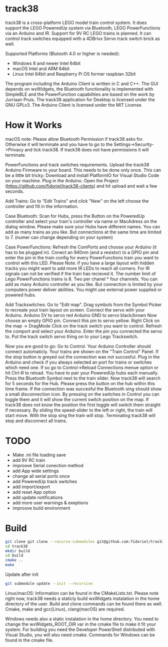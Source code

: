 # track38

track38 is a cross-platform LEGO model train control system. It does support the LEGO PoweredUp system via Bluetooth, LEGO PowerFunctions via an Arduino and IR. Support for 9V RC LEGO trains is planned. It can control track switches equipped with a 4DBrixx Servo track switch brick as well.

Supported Platforms (Blutooth 4.0 or higher is needed):
 - Windows 8 and newer Intel 64bit
 - macOS Intel and ARM 64bit
 - Linux Intel 64bit and Raspberry Pi OS former raspbian 32bit

The program including the Arduino Client is written in C and C++.
The GUI depends on wxWidgets, the Bluetooth functionality is implemented with SimpleBLE and the PowerFunction capabilities are based on the work by Jurriaan Pruis.
The track38 application for Desktop is licensed under the GNU GPLv3. The Arduino Client is licensed under the MIT License.

# How it Works

macOS note: Please allow Bluetooth Permission if track38 asks for. Otherwise it will terminate and you have to go to the Settings->Security->Privacy and tick track38. If track38 does not have permissions it will terminate.

PowerFunctions and track switches requirements.
Upload the track38 Arduino Firmware to your board. This needs to be done only once.
This can be a little bit tricky: Download and install PlatformIO for Visual Studio Code on your machine. Plug in the Arduino. Open the Project (https://github.com/fidoriel/track38-clients) and hit upload and wait a few seconds.

Add Trains:
Go to "Edit Trains" and click "New" on the left choose the controller and fill in the information. 

Case Bluetooth:
Scan for Hubs, press the Button on the PoweredUp controller and select your train's controller via name or MacAdress on the dialog window. Please make sure your Hubs have different names.
You can add as many trains as you like. But connections at the same time are limited to 7. (numer can change depending on your system)

Case PowerFunctions:
Refresh the ComPorts and choose your Arduino (it has to be plugged in).
Conect an 940nm (and a resistor) to a GPIO pin and enter the pin in the train config for every PowerFunctions train you want to control with this LED.
Please Note: if you have a large layout with hidden tracks you might want to add more IR LEDs to reach all corners. For IR signals can not be verified if the train has recieved it.
The number limit of Lego PowerFunctions trains is 8. Two per chanel * four channels.
You can add as many Arduino controller as you like. But connection is limited by your computers power deliver abilities. You might use external power supplied or powered hubs.

Add Trackswitches:
Go to "Edit map". Drag symbols from the Symbol Picker to recreate yout train layout on screen.
Connect the servo with your Arduino.
Arduino 5V to servo red
Arduino GND to servo black/brown
Now choose an empty GPIO pin. Connect this pin to servo yellow.
Right Click on the map -> DragMode
Click on the track switch you want to control. Refresh the comport and select your Arduino.
Enter the pin you connected the servo to.
Put the track switch servo thing on to your Lego Trackswitch.

Now you are good to go:
Go to Control.
Your Arduino Controller should connect automaticly.
Your trains are shown on the "Train Control" Panel. If the stop button is greyed out the connection was not succesful. Plug in the Arduino and check if you always selected an port for trains or switches which need one. If so go to Control->Reload Connections menue option or hit Ctrl-R to reload. You have to pair your PoweredUp hubs each manually. Press the Bluetooth Symbol next to the train silder. Now track38 will search for 5 seconds for the Hub. Please press the button on the hub within this time frame. If the connection was succesful the Bluetooth sing should show a small disconnection icon. By pressing on the switches in Control you can toggle them and it will show the current switch position on the map. If track38 does not know the position the first toggle will switch them straight if necessary. By sliding the speed-slider to the left or right, the train will start move. With the stop sing the train will stop. Terminating track38 will stop and disconnect all trains.

# TODO 
 - Make .ini file loading save
 - add 9V RC train
 - improove Serial conection method
 - add App wide settings
 - change all serial ports once
 - add PoweredUp track switches
 - add import/export
 - add reset App option
 - add update notifications
 - add more user warnings & exeptions
 - improove build environment

# Build


```bash
git clone git clone --recurse-submodules git@github.com:fidoriel/track38.git
cd track38
mkdir build
cd build
cmake ..
make
```

Update after init
```bash
git submodule update --init --recursive
```


Linux/macOS: Information can be found in the CMakeLists.txt. Please note right now, track38 needs a staticly build wxWidgets instalation in the home directory of the user. Build and clone commands can be found there as well. Cmake, make and gcc(Linux), clang(macOS) are required.

Windows needs also a static instalation in the home directory. You need to change the wxWidgets_ROOT_DIR var in the cmake file to make it fit your system. For building you need the Developer PowerShell distributed with Visual Studio, you will also need cmake. Commands for Windows can be found in the cmake file. 
